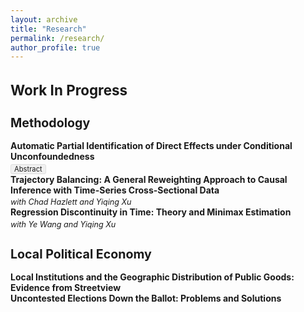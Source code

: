 ```yaml
---
layout: archive
title: "Research"
permalink: /research/
author_profile: true
---
```


<style>
:root {
  --base-font-size: 0.9rem;
}

.page-content,
.post-content,
#main-content {
  font-size: var(--base-font-size);
}

h1 { font-size: 1.6em; }
h2 { font-size: 1.4em; }
h3 { font-size: 1.2em; }

.paper-title {
  font-weight: bold;
  display: block;
}
.abstract-toggle {
  display: inline-block;
  margin-top: 0.3em;
  font-size: 0.8em;
  padding: 0 5px;
  background-color: #f0f0f0;
  border: 1px solid #ddd;
  border-radius: 3px;
  cursor: pointer;
}
.coauthors {
  display: block;
  font-size: 0.9em;
  font-style: italic;
  margin-top: 0.3em;
}
.abstract {
  display: none;
  margin-top: 0.5em;
  margin-bottom: 0.5em;
  font-size: 0.9em;
  padding-left: 1em;
}
.abstract-checkbox {
  display: none;
}
.abstract-checkbox:checked + .abstract {
  display: block;
}
</style>

# Work In Progress

## Methodology

<div class="paper">
  <span class="paper-title">Automatic Partial Identification of Direct Effects under Conditional Unconfoundedness</span>
  <label for="abstract1" class="abstract-toggle">Abstract</label>
  <input type="checkbox" id="abstract1" class="abstract-checkbox">
  <div class="abstract">
    This paper develops a practical and performant algorithm for estimating sharp bounds on principal strata direct effects. I extend work on attrition problems to provide a nonparametric estimator under conditional unconfoundedness and monotonicity, more tenable assumptions than needed in popular methods for direct effect estimation. The estimator learns nuisance parameters via random forests and then learns the debiasing correction terms directly via a neural network. This approach blends the advantages of kernel-based quantile regression methods while improving finite-sample performance relative to plug-in estimation of the correction terms. I demonstrate the performance of the algorithm in simulations and apply the bounds to revisit canonical mediation problems in political science.
  </div>
</div>

<!-- Rest of your content remains the same -->

<div class="paper">
  <span class="paper-title">Trajectory Balancing: A General Reweighting Approach to Causal Inference with Time-Series Cross-Sectional Data</span>
  <span class="coauthors">with Chad Hazlett and Yiqing Xu</span>
</div>

<div class="paper">
  <span class="paper-title">Regression Discontinuity in Time: Theory and Minimax Estimation</span>
  <span class="coauthors">with Ye Wang and Yiqing Xu</span>
</div>

## Local Political Economy

<div class="paper">
  <span class="paper-title">Local Institutions and the Geographic Distribution of Public Goods: Evidence from Streetview</span>
</div>

<div class="paper">
  <span class="paper-title">Uncontested Elections Down the Ballot: Problems and Solutions</span>
</div>



<!--- 
* Minimax Adjustments for Spatial Confounding _(with Apoorva Lal)_
* Natural Amenities and Political Incentives: Evidence from Climate Change _(with Janet Malzahn)_
* Does Politics Need Tiebout? Local Distributive Politics and Residential Sorting
* The Chief and the Sheriff: Election vs. Appointment in Municipal Policing _(with Shun Yamaya)_
-->
